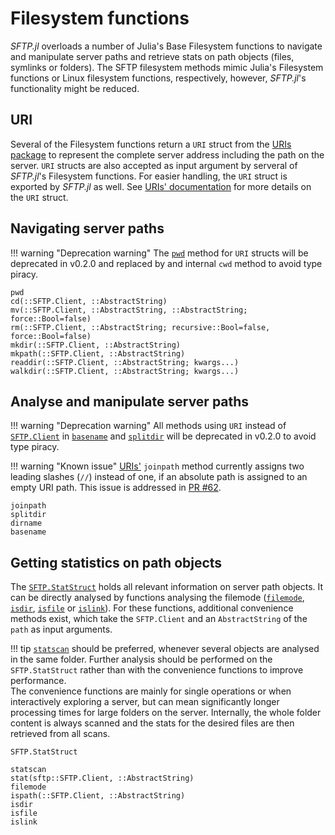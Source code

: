 # Filesystem functions

_SFTP.jl_ overloads a number of Julia's Base Filesystem functions to navigate and
manipulate server paths and retrieve stats on path objects (files, symlinks or folders).
The SFTP filesystem methods mimic Julia's Filesystem functions or Linux filesystem
functions, respectively, however, _SFTP.jl_'s functionality might be reduced.

## URI

Several of the Filesystem functions return a `URI` struct from the
[URIs package](https://github.com/JuliaWeb/URIs.jl.git) to represent the complete
server address including the path on the server. `URI` structs are also accepted as
input argument by serveral of _SFTP.jl_'s Filesystem functions.
For easier handling, the `URI` struct is exported by _SFTP.jl_ as well. See
[URIs' documentation](https://docs.juliahub.com/URIs/eec2u/1.5.1/#URIs.URI)
for more details on the `URI` struct.

## Navigating server paths

!!! warning "Deprecation warning"
    The [`pwd`](@ref) method for `URI` structs will be deprecated in v0.2.0 and
    replaced by and internal `cwd` method to avoid type piracy.

```@docs
pwd
cd(::SFTP.Client, ::AbstractString)
mv(::SFTP.Client, ::AbstractString, ::AbstractString; force::Bool=false)
rm(::SFTP.Client, ::AbstractString; recursive::Bool=false, force::Bool=false)
mkdir(::SFTP.Client, ::AbstractString)
mkpath(::SFTP.Client, ::AbstractString)
readdir(::SFTP.Client, ::AbstractString; kwargs...)
walkdir(::SFTP.Client, ::AbstractString; kwargs...)
```

## Analyse and manipulate server paths

!!! warning "Deprecation warning"
    All methods using `URI` instead of [`SFTP.Client`](@ref) in [`basename`](@ref)
    and [`splitdir`](@ref) will be deprecated in v0.2.0 to avoid type piracy.

!!! warning "Known issue"
    [URIs'](https://github.com/JuliaWeb/URIs.jl.git) `joinpath` method currently
    assigns two leading slashes (`//`) instead of one, if an absolute path is assigned
    to an empty URI path. This issue is addressed in
    [PR #62](https://github.com/JuliaWeb/URIs.jl/pull/62).

```@docs
joinpath
splitdir
dirname
basename
```

## Getting statistics on path objects

The [`SFTP.StatStruct`](@ref) holds all relevant information on server path objects.
It can be directly analysed by functions analysing the filemode ([`filemode`](@ref),
[`isdir`](@ref), [`isfile`](@ref) or [`islink`](@ref)). For these functions, additional
convenience methods exist, which take the `SFTP.Client` and an `AbstractString` of the
`path` as input arguments.

!!! tip
    [`statscan`](@ref) should be preferred, whenever several objects are analysed
    in the same folder. Further analysis should be performed on the `SFTP.StatStruct`
    rather than with the convenience functions to improve performance.  
    The convenience functions are mainly for single operations or when interactively
    exploring a server, but can mean significantly longer processing times for large
    folders on the server. Internally, the whole folder content is always scanned and
    the stats for the desired files are then retrieved from all scans.

```@docs
SFTP.StatStruct
```

```@docs
statscan
stat(sftp::SFTP.Client, ::AbstractString)
filemode
ispath(::SFTP.Client, ::AbstractString)
isdir
isfile
islink
```
